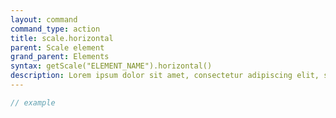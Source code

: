 ```yaml
---
layout: command
command_type: action
title: scale.horizontal
parent: Scale element
grand_parent: Elements
syntax: getScale("ELEMENT_NAME").horizontal()
description: Lorem ipsum dolor sit amet, consectetur adipiscing elit, sed do eiusmod tempor incididunt ut labore et dolore magna aliqua. Ut enim ad minim veniam, quis nostrud exercitation ullamco laboris nisi ut aliquip ex ea commodo consequat.
---
```


```javascript
// example
```